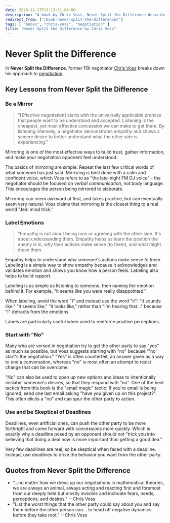 ```yaml
---
date: 2020-11-23T13:13:11-04:00
description: "A book by Chris Voss, Never Split the Difference describes various strategies and tactics for successful negotiation"
redirect_from: ["/book-never-split-the-difference/"]
tags: [ "books", "chris-voss", "negotiation" ]
title: "Never Split the Difference by Chris Voss"
---
```


# Never Split the Difference

In **Never Split the Difference**, former FBI negotiator [Chris Voss](chris-voss.md) breaks down his approach to [negotiation](negotiation.md).

## Key Lessons from Never Split the Difference

### Be a Mirror

> "[Effective negotiation] starts with the universally applicable premise that people want to be understood and accepted. Listening is the cheapest, yet most effective concession we can make to get there. By listening intensely, a negotiator demonstrates empathy and shows a sincere desire to better understand what the other side is experiencing."

Mirroring is one of the most effective ways to build trust, gather information, and make your negotiation opponent feel understood.

Ths basics of mirroring are simple: Repeat the last few critical words of what someone has just said. Mirroring is best done with a calm and confident voice, which Voss refers to as "the late-night FM DJ voice" - the negotiator should be focused on _verbal communication_, not body language. This encourages the person being mirrored to elaborate.

Mirroring can seem awkward at first, and takes practice, but can eventually seem very natural. Voss claims that mirroring is the closest thing to a real world "Jedi mind trick."

### Label Emotions

> "Empathy is not about being nice or agreeing with the other side. It's about understanding them. Empathy helps us learn the position the enemy is in, why their actions make sense (to them), and what might move them.

Empathy helps to understand why someone's actions make sense _to them_. Labeling is a simple way to show empathy because it acknowledges and validates emotion and shows you know how a person feels. Labeling also helps to build rapport.

Labeling is as simple as listening to someone, then naming the emotion behind it. For example, "it seems like you were really disappointed."

When labeling, avoid the word "I" and instead use the word "it": "It sounds like," "it seems like," "it looks like," rather than "I'm hearing that..." because "I" detracts from the emotions.

Labels are particularly useful when used to reinforce positive perceptions.

### Start with "No"

Many who are versed in negotiation try to get the other party to say "yes" as much as possible, but Voss suggests starting with "no" because "'no' start's the negotiation." "Yes" is often counterfeit, an answer given as a way to end a conversation, whereas "no" is most often an attempt to resist change that can be overcome.

"No" can also be used to open up new options and ideas to intentionally mislabel someone's desires, so that they respond with "no". One of the best tactics from this book is the "email magic" tactic: If you're email is being ignored, send one last email asking "have you given up on this project?". This often elicits a "no" and can spur the other party to action.

### Use and be Skeptical of Deadlines

Deadlines, even artificial ones, can push the other party to be more forthright and come forward with concessions more quickly. Which is exactly why a deadline posed by an opponent should not "trick you into believing that doing a deal now is more important than getting a good dea."

Very few deadlines are real, so be skeptical when faced with a deadline. Instead, use deadlines to drive the behavior you want from the other party.

<!-- TODO: Finish Key Lessons - left off at page 182 -->

## Quotes from Never Split the Difference

* "...no matter how we dress up our negotiations in mathematical theories, we are always an animal, always acting and reacting first and foremost from our deeply held but mostly invisible and inchoate fears, needs, perceptions, and desires." --Chris Voss
* "List the worst things that the other party could say about you and say them before the other person can... to head off negative dynamics before they take root." --Chris Voss
